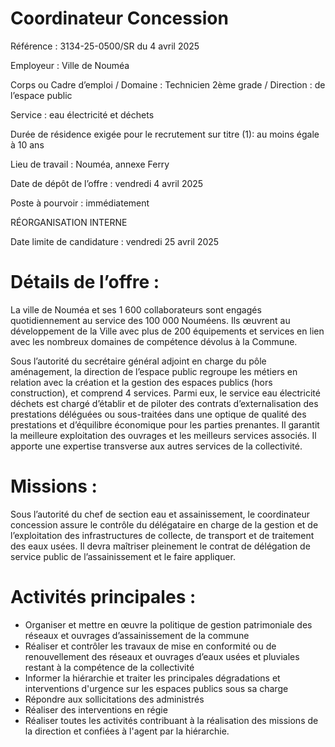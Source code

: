 # Coordinateur Concession

Référence : 3134-25-0500/SR du 4 avril 2025

Employeur : Ville de Nouméa

Corps ou Cadre d’emploi / Domaine : Technicien 2ème grade / Direction : de l’espace public

Service : eau électricité et déchets

Durée de résidence exigée pour le recrutement sur titre (1): au moins égale à 10 ans

Lieu de travail : Nouméa, annexe Ferry

Date de dépôt de l’offre : vendredi 4 avril 2025

Poste à pourvoir : immédiatement

RÉORGANISATION INTERNE

Date limite de candidature : vendredi 25 avril 2025

# Détails de l’offre :

La ville de Nouméa et ses 1 600 collaborateurs sont engagés quotidiennement au service des 100 000 Nouméens. Ils œuvrent au développement de la Ville avec plus de 200 équipements et services en lien avec les nombreux domaines de compétence dévolus à la Commune.

Sous l’autorité du secrétaire général adjoint en charge du pôle aménagement, la direction de l’espace public regroupe les métiers en relation avec la création et la gestion des espaces publics (hors construction), et comprend 4 services. Parmi eux, le service eau électricité déchets est chargé d’établir et de piloter des contrats d’externalisation des prestations déléguées ou sous-traitées dans une optique de qualité des prestations et d’équilibre économique pour les parties prenantes. Il garantit la meilleure exploitation des ouvrages et les meilleurs services associés. Il apporte une expertise transverse aux autres services de la collectivité.

# Missions :

Sous l’autorité du chef de section eau et assainissement, le coordinateur concession assure le contrôle du délégataire en charge de la gestion et de l’exploitation des infrastructures de collecte, de transport et de traitement des eaux usées. Il devra maîtriser pleinement le contrat de délégation de service public de l’assainissement et le faire appliquer.

# Activités principales :

- Organiser et mettre en œuvre la politique de gestion patrimoniale des réseaux et ouvrages d’assainissement de la commune
- Réaliser et contrôler les travaux de mise en conformité ou de renouvellement des réseaux et ouvrages d’eaux usées et pluviales restant à la compétence de la collectivité
- Informer la hiérarchie et traiter les principales dégradations et interventions d'urgence sur les espaces publics sous sa charge
- Répondre aux sollicitations des administrés
- Réaliser des interventions en régie
- Réaliser toutes les activités contribuant à la réalisation des missions de la direction et confiées à l'agent par la hiérarchie.
